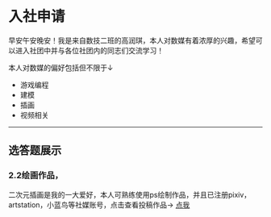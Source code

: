 # 入社申请  

早安午安晚安！我是来自数技二班的高润琪，本人对数媒有着浓厚的兴趣，希望可以进入社团中并与各位社团内的同志们交流学习！  

本人对数媒的偏好包括但不限于↓  

- 游戏编程  
- 建模  
- 插画  
- 视频相关  

*********
## 选答题展示  
### 2.2绘画作品，
二次元插画是我的一大爱好，本人可熟练使用ps绘制作品，并且已注册pixiv，artstation，小蓝鸟等社媒账号，点击查看投稿作品→
[点我](https://www.pixiv.net/users/43265544 "别忘了科学上网")
